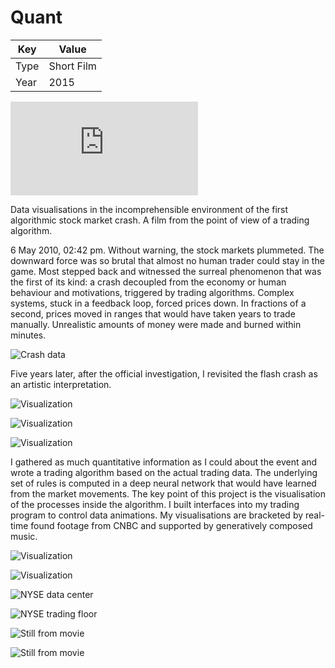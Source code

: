 # Quant

| Key  | Value      |
| ---- | ---------- |
| Type | Short Film |
| Year | 2015       |

<div class='embed-container'><iframe src="https://www.youtube-nocookie.com/embed/7m2YVcR1rLw?vq=hd1080&modestbranding=1&rel=0" title="Quant" frameborder="0" allowfullscreen></iframe></div>

Data visualisations in the incomprehensible environment of the first algorithmic stock market crash. A film from the point of view of a trading algorithm.

6 May 2010, 02:42 pm. Without warning, the stock markets plummeted. The downward force was so brutal that almost no human trader could stay in the game. Most stepped back and witnessed the surreal phenomenon that was the first of its kind: a crash decoupled from the economy or human behaviour and motivations, triggered by trading algorithms. Complex systems, stuck in a feedback loop, forced prices down. In fractions of a second, prices moved in ranges that would have taken years to trade manually. Unrealistic amounts of money were made and burned within minutes.

![Crash data](./_images/al15_quant_data01.png)

Five years later, after the official investigation, I revisited the flash crash as an artistic interpretation.

![Visualization](./_images/al15_quant_vis01.webp)

![Visualization](./_images/al15_quant_vis02.webp)

![Visualization](./_images/al15_quant_vis03.webp)

I gathered as much quantitative information as I could about the event and wrote a trading algorithm based on the actual trading data. The underlying set of rules is computed in a deep neural network that would have learned from the market movements. The key point of this project is the visualisation of the processes inside the algorithm. I built interfaces into my trading program to control data animations. My visualisations are bracketed by real-time found footage from CNBC and supported by generatively composed music.

![Visualization](./_images/al15_quant_algo02.webp)

![Visualization](./_images/al15_quant_algo01.webp)

![NYSE data center](./_images/al15_quant_se01.webp)

![NYSE trading floor](./_images/al15_quant_se02.webp)

![Still from movie](./_images/al15_quant_still01.webp)

![Still from movie](./_images/al15_quant_still02.webp)
